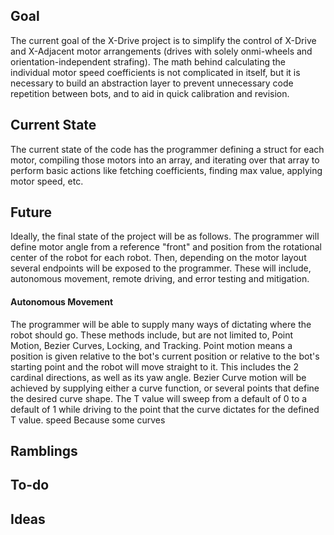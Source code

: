 ## Goal
The current goal of the X-Drive project is to simplify the control of X-Drive and X-Adjacent motor arrangements (drives with solely onmi-wheels and orientation-independent strafing). The math behind calculating the individual motor speed coefficients is not complicated in itself, but it is necessary to build an abstraction layer to prevent unnecessary code repetition between bots, and to aid in quick calibration and revision.
## Current State
The current state of the code has the programmer defining a struct for each motor, compiling those motors into an array, and iterating over that array to perform basic actions like fetching coefficients, finding max value, applying motor speed, etc.

## Future
Ideally, the final state of the project will be as follows. The programmer will define motor angle from a reference "front" and position from the rotational center of the robot for each robot. Then, depending on the motor layout several endpoints will be exposed to the programmer. These will include, autonomous movement, remote driving, and error testing and mitigation.
#### Autonomous Movement
The programmer will be able to supply many ways of dictating where the robot should go. These methods include, but are not limited to, Point Motion, Bezier Curves, Locking, and Tracking. Point motion means a position is given relative to the bot's current position or relative to the bot's starting point and the robot will move straight to it. This includes the 2 cardinal directions, as well as its yaw angle. Bezier Curve motion will be achieved by supplying either a curve function, or several points that define the desired curve shape. The T value will sweep from a default of 0 to a default of 1 while driving to the point that the curve dictates for the defined T value. speed Because some curves
## Ramblings
## To-do
## Ideas
